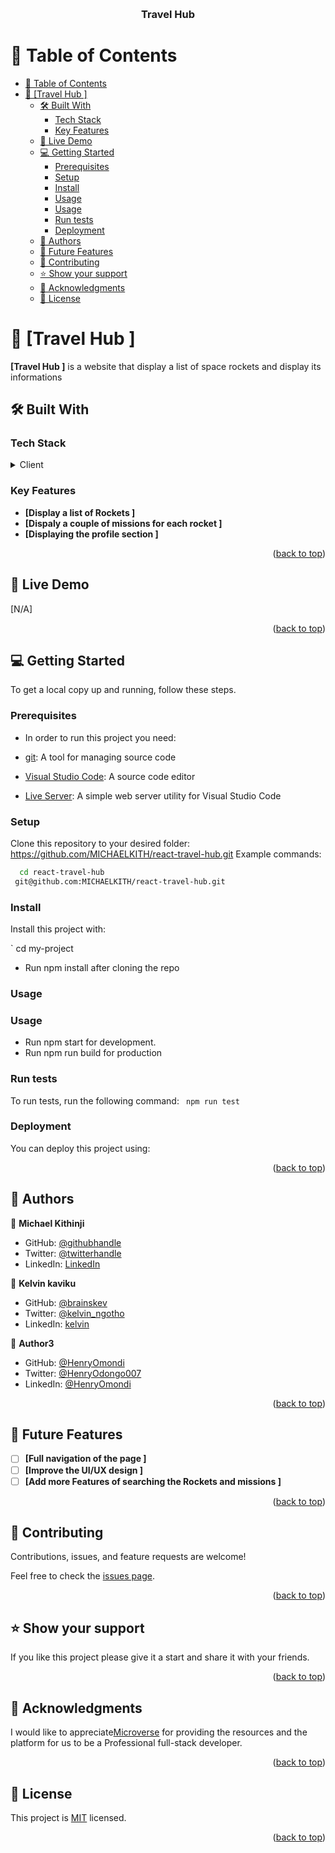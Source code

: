 <a name="readme-top"></a>

<div align="center">
  <br/>

  <h3><b> Travel Hub</b></h3>

</div>

# 📗 Table of Contents

- [📗 Table of Contents](#-table-of-contents)
- [📖 \[Travel Hub \] ](#-travel-hub--)
  - [🛠 Built With ](#-built-with-)
    - [Tech Stack ](#tech-stack-)
    - [Key Features ](#key-features-)
  - [🚀 Live Demo ](#-live-demo-)
  - [💻 Getting Started ](#-getting-started-)
    - [Prerequisites](#prerequisites)
    - [Setup](#setup)
    - [Install](#install)
    - [Usage](#usage)
    - [Usage](#usage-1)
    - [Run tests](#run-tests)
    - [Deployment](#deployment)
  - [👥 Authors ](#-authors-)
  - [🔭 Future Features ](#-future-features-)
  - [🤝 Contributing ](#-contributing-)
  - [⭐️ Show your support ](#️-show-your-support-)
  - [🙏 Acknowledgments ](#-acknowledgments-)
  - [📝 License ](#-license-)

# 📖 [Travel Hub ] <a name="about-project"></a>

**[Travel Hub ]** is a website that display a list of space rockets and display its informations

## 🛠 Built With <a name="built-with"></a>

### Tech Stack <a name="tech-stack"></a>

<details>
  <summary>Client</summary>
  <ul>
    <li><a href="#">REACT JS </a></li>

    <li><a href="#">JSX</a></li>
     <li><a href="#">Js</a></li>

  </ul>
</details>

### Key Features <a name="key-features"></a>

- **[Display a list of Rockets ]**
- **[Dispaly a couple of missions for each rocket ]**
- **[Displaying the profile section ]**

<p align="right">(<a href="#readme-top">back to top</a>)</p>

## 🚀 Live Demo <a name="live-demo"></a>

[N/A]

<p align="right">(<a href="#readme-top">back to top</a>)</p>

## 💻 Getting Started <a name="getting-started"></a>

To get a local copy up and running, follow these steps.

### Prerequisites

- In order to run this project you need:

- [git](https://git-scm.com/downloads): A tool for managing source code
- [Visual Studio Code](https://code.visualstudio.com/): A source code editor
- [Live Server](https://marketplace.visualstudio.com/items?itemName=ritwickdey.LiveServer): A simple web server utility for Visual Studio Code

### Setup

Clone this repository to your desired folder:
https://github.com/MICHAELKITH/react-travel-hub.git
Example commands:

```sh
  cd react-travel-hub
 git@github.com:MICHAELKITH/react-travel-hub.git 
```

### Install

Install this project with:

` cd my-project

- Run npm install after cloning the repo

### Usage

### Usage

- Run npm start for development.
- Run npm run build for production

### Run tests

To run tests, run the following command:
` npm run test`

### Deployment

You can deploy this project using:

<p align="right">(<a href="#readme-top">back to top</a>)</p>

## 👥 Authors <a name="authors"></a>

👤 **Michael Kithinji**

- GitHub: [@githubhandle](https://github.com/MICHAELKITH)
- Twitter: [@twitterhandle](https://twitter.com/DevMichael11)
- LinkedIn: [LinkedIn](linkedin.com/in/dev-mike-5a09ab167)

👤 **Kelvin kaviku**

- GitHub: [@brainskev](https://github.com/brainskev/)
- Twitter: [@kelvin_ngotho](https://twitter.com/kevin_ngotho?s=09/)
- LinkedIn: [kelvin](https://www.linkedin.com/in/kelvinkaviku/)

👤 **Author3**

- GitHub: [@HenryOmondi](https://github.com/Odongo006)
- Twitter: [@HenryOdongo007](https://twitter.com/HenryOdongo007/)
- LinkedIn: [@HenryOmondi](linkedin.com/in/henry-odongo-91b830182/)

<p align="right">(<a href="#readme-top">back to top</a>)</p>

## 🔭 Future Features <a name="future-features"></a>

- [ ] **[Full navigation of the page ]**
- [ ] **[Improve the UI/UX design ]**
- [ ] **[Add more Features of searching the Rockets and missions ]**

<p align="right">(<a href="#readme-top">back to top</a>)</p>

## 🤝 Contributing <a name="contributing"></a>

Contributions, issues, and feature requests are welcome!

Feel free to check the [issues page](../../issues/).

<p align="right">(<a href="#readme-top">back to top</a>)</p>

## ⭐️ Show your support <a name="support"></a>

If you like this project please give it a start and share it with your friends.

<p align="right">(<a href="#readme-top">back to top</a>)</p>

## 🙏 Acknowledgments <a name="acknowledgements"></a>

I would like to appreciate[Microverse](https://www.microverse.org/) for providing the resources and the platform for us to be a Professional full-stack developer.

<p align="right">(<a href="#readme-top">back to top</a>)</p>

## 📝 License <a name="license"></a>

This project is [MIT](./MIT.md) licensed.

<p align="right">(<a href="#readme-top">back to top</a>)</p>
